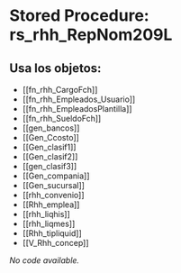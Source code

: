 # Stored Procedure: rs_rhh_RepNom209L

## Usa los objetos:
- [[fn_rhh_CargoFch]]
- [[fn_rhh_Empleados_Usuario]]
- [[fn_rhh_EmpleadosPlantilla]]
- [[fn_rhh_SueldoFch]]
- [[gen_bancos]]
- [[Gen_Ccosto]]
- [[Gen_clasif1]]
- [[Gen_clasif2]]
- [[gen_clasif3]]
- [[Gen_compania]]
- [[Gen_sucursal]]
- [[rhh_convenio]]
- [[Rhh_emplea]]
- [[rhh_liqhis]]
- [[rhh_liqmes]]
- [[Rhh_tipliquid]]
- [[V_Rhh_concep]]

*No code available.*
